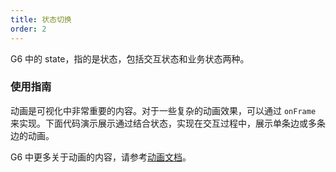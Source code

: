```yaml
---
title: 状态切换
order: 2
---
```


G6 中的 state，指的是状态，包括交互状态和业务状态两种。

### 使用指南

动画是可视化中非常重要的内容。对于一些复杂的动画效果，可以通过 `onFrame` 来实现。下面代码演示展示通过结合状态，实现在交互过程中，展示单条边或多条边的动画。

G6 中更多关于动画的内容，请参考[动画文档](/zh/docs/manual/middle/animation)。
